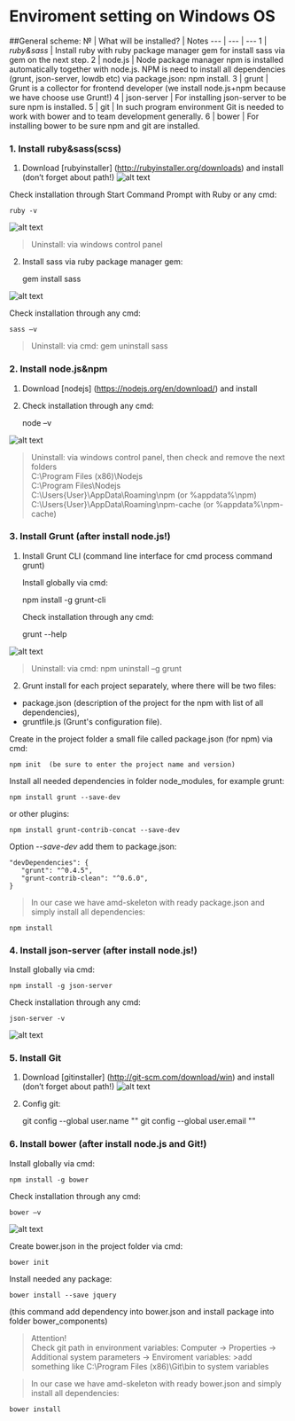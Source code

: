 # Enviroment setting on Windows OS

##General scheme:
№ | What will be installed? | Notes
--- | --- | ---
1 | *ruby&sass* | Install ruby with ruby package manager gem for install sass via gem on the next step.
2 | node.js | Node package manager npm is installed automatically together with node.js. NPM is need to install all dependencies (grunt, json-server, lowdb etc) via package.json: npm install.
3 | grunt | Grunt is a collector for frontend developer (we install node.js+npm because we have choose use Grunt!)
4 | json-server | For installing json-server to be sure npm is installed. 
5 | git | In such program environment Git is needed to work with bower and to team development generally. 
6 | bower | For installing bower to be sure npm and git are installed. 

### 1. Install ruby&sass(scss)

1) Download [rubyinstaller] (http://rubyinstaller.org/downloads) and install (don’t forget about path!)
![alt text](https://github.com/alenkasun/Ch-034/blob/viewdocs/docs/src/img/ruby-path.png "Don't forget about ruby path")

Check installation through Start Command Prompt with Ruby or any cmd: 

	ruby -v

![alt text](https://github.com/alenkasun/Ch-034/blob/viewdocs/docs/src/img/ruby-check.png "Checking ruby installing")

> Uninstall: via windows control panel

2) Install sass via ruby package manager gem: 

	gem install sass


![alt text](https://github.com/alenkasun/Ch-034/blob/viewdocs/docs/src/img/sass-check.png "Checking sass installing")

Check installation through any cmd: 

	sass –v
     
> Uninstall: via cmd: gem uninstall sass   

### 2. Install node.js&npm

1) Download [nodejs] (https://nodejs.org/en/download/) and install 

2) Check installation through any cmd: 

	node –v
 
 ![alt text](https://github.com/alenkasun/Ch-034/blob/viewdocs/docs/src/img/node-check.png "Checking node.js installing")

> Uninstall: via windows control panel, then check and remove the next folders  
>            C:\Program Files (x86)\Nodejs  
>            C:\Program Files\Nodejs  
>            C:\Users\{User}\AppData\Roaming\npm (or %appdata%\npm)  
>            C:\Users\{User}\AppData\Roaming\npm-cache (or %appdata%\npm-cache)  


### 3. Install Grunt (after install node.js!)

1) Install Grunt CLI (command line interface for cmd process command grunt)  
   
   Install globally via cmd: 
     
     npm install -g grunt-cli
     
   Check installation through any cmd: 
     
     grunt --help
      
![alt text](https://github.com/alenkasun/Ch-034/blob/viewdocs/docs/src/img/grunt-check.png "Checking grunt installing")

> Uninstall: via cmd: npm uninstall –g grunt

2) Grunt install for each project separately, where there will be two files:             
  - package.json (description of the project for the npm with list of all dependencies),              
  - gruntfile.js (Grunt's configuration file).   
  
Create in the project folder a small file called package.json (for npm) via cmd:         
       
	npm init  (be sure to enter the project name and version)

Install all needed dependencies in folder node_modules, for example grunt:

	npm install grunt --save-dev

or other plugins:

	npm install grunt-contrib-concat --save-dev
	
Option *--save-dev* add them to package.json:

	"devDependencies": {
	   "grunt": "^0.4.5",
	   "grunt-contrib-clean": "^0.6.0",
	}
       
> In our case we have amd-skeleton with ready package.json and simply install all dependencies:

	npm install
	

### 4. Install json-server (after install node.js!)

Install globally via cmd: 

	npm install -g json-server

Check installation through any cmd: 

	json-server -v

![alt text](https://github.com/alenkasun/Ch-034/blob/viewdocs/docs/src/img/json-server-check.png "Checking json-server installing")

### 5. Install Git

1) Download [gitinstaller] (http://git-scm.com/download/win) and install (don’t forget about path!)
![alt text](https://github.com/alenkasun/Ch-034/blob/viewdocs/docs/src/img/git-install.png "Don't forget about git path")


2) Config git:

	git config --global user.name "<YOUR NAME>"
	git config --global user.email "<YOUR EMAIL ADDRESS>"


### 6. Install bower (after install node.js and Git!)

Install globally via cmd: 

	npm install -g bower

Check installation through any cmd: 

	bower –v
 
![alt text](https://github.com/alenkasun/Ch-034/blob/viewdocs/docs/src/img/bower-check.png "Checking bower installing")

Create bower.json in the project folder via cmd:

	bower init
  
Install needed any package:

	bower install --save jquery  
  
(this command add dependency into bower.json and install package into folder bower_components)

> Attention!   
> Check git path in environment variables: Computer -> Properties -> Additional system parameters -> Enviroment variables: >add something like C:\Program Files (x86)\Git\bin to system variables   
                 
> In our case we have amd-skeleton with ready bower.json and simply install all dependencies:

    bower install
	

